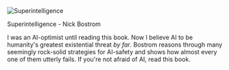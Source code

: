 <img src="../../public/images/book_covers/superintelligence.jpg" id="cover" alt="Superintelligence"/>
<p id="title">Superintelligence - Nick Bostrom</p>

I was an AI-optimist until reading this book.
Now I believe AI to be humanity's greatest existential threat _by far_.
Bostrom reasons through many seemingly rock-solid strategies for AI-safety and shows how almost every one of them utterly fails.
If you're not afraid of AI, read this book.
